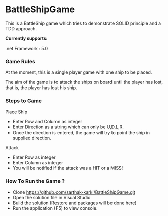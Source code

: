 # BattleShipGame

This is a BattleShip game which tries to demonstrate SOLID principle and a TDD approach.

**Currently supports:**

.net Framework : 5.0 

### Game Rules

At the moment, this is a single player game with one ship to be placed. 

The aim of the game is to attack the ships on board until the player has lost, that is, the player has lost his ship.

### Steps to Game

Place Ship
* Enter Row and Column as integer
* Enter Direction as a string which can only be U,D,L,R.
* Once the direction is entered, the game will try to point the ship in supplied direction.

Attack
* Enter Row as integer
* Enter Column as integer
* You will be notified if the attack was a HIT or a MISS!

### How To Run the Game ? 

* Clone https://github.com/sarthak-karki/BattleShipGame.git
* Open the solution file in Visual Studio 
* Build the solution (Restore and packages will be done here)
* Run the application (F5) to view console. 

